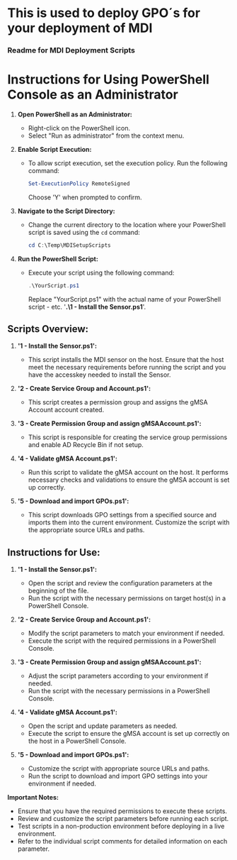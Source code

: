 # This is used to deploy GPO´s for your deployment of MDI

### Readme for MDI Deployment Scripts

# Instructions for Using PowerShell Console as an Administrator

1. **Open PowerShell as an Administrator:**
   - Right-click on the PowerShell icon.
   - Select "Run as administrator" from the context menu.

2. **Enable Script Execution:**
   - To allow script execution, set the execution policy. Run the following command:
     ```powershell
     Set-ExecutionPolicy RemoteSigned
     ```
     Choose 'Y' when prompted to confirm.

3. **Navigate to the Script Directory:**
   - Change the current directory to the location where your PowerShell script is saved using the `cd` command:
     ```powershell
     cd C:\Temp\MDISetupScripts
     ```

4. **Run the PowerShell Script:**
   - Execute your script using the following command:
     ```powershell
     .\YourScript.ps1
     ```
     Replace "YourScript.ps1" with the actual name of your PowerShell script - etc. '**.\1 - Install the Sensor.ps1**'.


## Scripts Overview:

1. **'1 - Install the Sensor.ps1':**
   - This script installs the MDI sensor on the host. Ensure that the host meet the necessary requirements before running the script and you have the accesskey needed to install the Sensor.

2. **'2 - Create Service Group and Account.ps1':**
   - This script creates a permission group and assigns the gMSA Account account created.

3. **'3 - Create Permission Group and assign gMSAAccount.ps1':**
   - This script is responsible for creating the service group permissions and enable AD Recycle Bin if not setup.

4. **'4 - Validate gMSA Account.ps1':**
   - Run this script to validate the gMSA account on the host. It performs necessary checks and validations to ensure the gMSA account is set up correctly.

5. **'5 - Download and import GPOs.ps1':**
   - This script downloads GPO settings from a specified source and imports them into the current environment. Customize the script with the appropriate source URLs and paths.

## Instructions for Use:

1. **'1 - Install the Sensor.ps1':**
   - Open the script and review the configuration parameters at the beginning of the file.
   - Run the script with the necessary permissions on target host(s) in a PowerShell Console.

2. **'2 - Create Service Group and Account.ps1':**
   - Modify the script parameters to match your environment if needed.
   - Execute the script with the required permissions in a PowerShell Console.

3. **'3 - Create Permission Group and assign gMSAAccount.ps1':**
   - Adjust the script parameters according to your environment if needed.
   - Run the script with the necessary permissions in a PowerShell Console.

4. **'4 - Validate gMSA Account.ps1':**
   - Open the script and update parameters as needed.
   - Execute the script to ensure the gMSA account is set up correctly on the host in a PowerShell Console.

5. **'5 - Download and import GPOs.ps1':**
   - Customize the script with appropriate source URLs and paths.
   - Run the script to download and import GPO settings into your environment if needed.

**Important Notes:**
- Ensure that you have the required permissions to execute these scripts.
- Review and customize the script parameters before running each script.
- Test scripts in a non-production environment before deploying in a live environment.
- Refer to the individual script comments for detailed information on each parameter.
